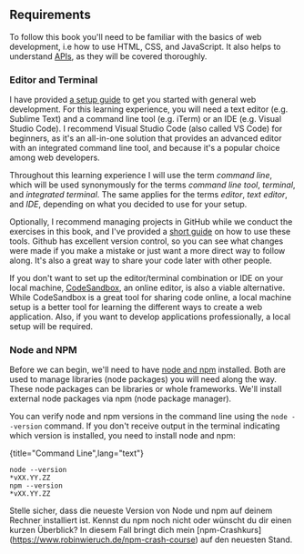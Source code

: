 ## Requirements

To follow this book you'll need to be familiar with the basics of web development, i.e how to use HTML, CSS, and JavaScript. It also helps to understand [APIs](https://www.robinwieruch.de/what-is-an-api-javascript/), as they will be covered thoroughly.

### Editor and Terminal

I have provided [a setup guide](https://www.robinwieruch.de/developer-setup/) to get you started with general web development. For this learning experience, you will need a text editor (e.g. Sublime Text) and a command line tool (e.g. iTerm) or an IDE (e.g. Visual Studio Code). I recommend Visual Studio Code (also called VS Code) for beginners, as it's an all-in-one solution that provides an advanced editor with an integrated command line tool, and because it's a popular choice among web developers.

Throughout this learning experience I will use the term *command line*, which will be used synonymously for the terms *command line tool*, *terminal*, and *integrated terminal*. The same applies for the terms *editor*, *text editor*, and *IDE*, depending on what you decided to use for your setup.

Optionally, I recommend managing projects in GitHub while we conduct the exercises in this book, and I've provided a [short guide](https://www.robinwieruch.de/git-essential-commands/) on how to use these tools. Github has excellent version control, so you can see what changes were made if you make a mistake or just want a more direct way to follow along. It's also a great way to share your code later with other people.

If you don't want to set up the editor/terminal combination or IDE on your local machine, [CodeSandbox](https://codesandbox.io/), an online editor, is also a viable alternative. While CodeSandbox is a great tool for sharing code online, a local machine setup is a better tool for learning the different ways to create a web application. Also, if you want to develop applications professionally, a local setup will be required.

### Node and NPM

Before we can begin, we'll need to have [node and npm](https://nodejs.org/en/) installed. Both are used to manage libraries (node packages) you will need along the way. These node packages can be libraries or whole frameworks. We'll install external node packages via npm (node package manager).

You can verify node and npm versions in the command line using the `node --version` command. If you don't receive output in the terminal indicating which version is installed, you need to install node and npm:

{title="Command Line",lang="text"}
~~~~~~~
node --version
*vXX.YY.ZZ
npm --version
*vXX.YY.ZZ
~~~~~~~

Stelle sicher, dass die neueste Version von Node und npm auf deinem Rechner installiert ist. Kennst du npm noch nicht oder wünscht du dir einen kurzen Überblick? In diesem Fall bringt dich mein [npm-Crashkurs] (https://www.robinwieruch.de/npm-crash-course) auf den neuesten Stand.
